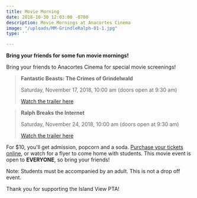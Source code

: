 ```yaml
---
title: Movie Morning
date: 2018-10-30 12:03:00 -0700
description: Movie Mornings at Anacortes Cinema
image: "/uploads/MM-GrindleRalph-01-1.jpg"
type: ''

---
```

**Bring your friends for some fun movie mornings!**

Bring your friends to Anacortes Cinema for special movie screenings! 

> **Fantastic Beasts: The Crimes of Grindelwald**
>
> Saturday, November 17, 2018, 10:00 am (doors open at 9:30 am)
>
> [Watch the trailer here](https://www.youtube.com/watch?v=vvFybpmyB9E)

> **Ralph Breaks the Internet**
>
> Saturday, November 24, 2018, 10:00 am (doors open at 9:30 am)
>
> [Watch the trailer here](https://www.youtube.com/watch?v=lX71_Jcm4po)

For $10, you'll get admission, popcorn and a soda. [Purchase your tickets online](https://www.islandviewpta.org/movie), or watch for a flyer to come home with students. This movie event is open to **EVERYONE**, so bring your friends! 

Note: Students must be accompanied by an adult. This is not a drop off event.

Thank you for supporting the Island View PTA!
